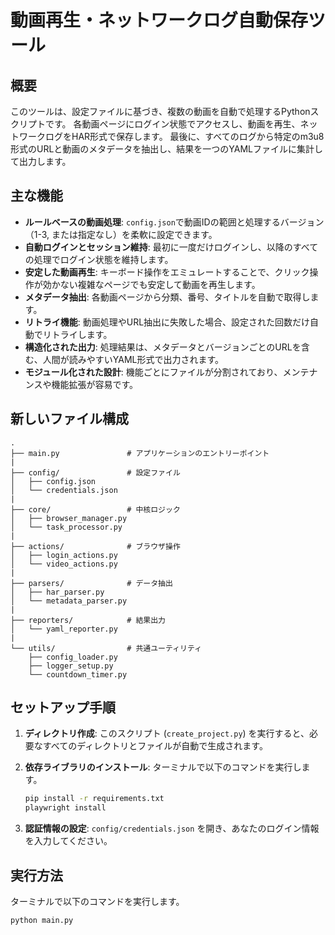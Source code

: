 # 動画再生・ネットワークログ自動保存ツール

## 概要

このツールは、設定ファイルに基づき、複数の動画を自動で処理するPythonスクリプトです。
各動画ページにログイン状態でアクセスし、動画を再生、ネットワークログをHAR形式で保存します。
最後に、すべてのログから特定のm3u8形式のURLと動画のメタデータを抽出し、結果を一つのYAMLファイルに集計して出力します。

## 主な機能

- **ルールベースの動画処理**: `config.json`で動画IDの範囲と処理するバージョン（1-3, または指定なし）を柔軟に設定できます。
- **自動ログインとセッション維持**: 最初に一度だけログインし、以降のすべての処理でログイン状態を維持します。
- **安定した動画再生**: キーボード操作をエミュレートすることで、クリック操作が効かない複雑なページでも安定して動画を再生します。
- **メタデータ抽出**: 各動画ページから分類、番号、タイトルを自動で取得します。
- **リトライ機能**: 動画処理やURL抽出に失敗した場合、設定された回数だけ自動でリトライします。
- **構造化された出力**: 処理結果は、メタデータとバージョンごとのURLを含む、人間が読みやすいYAML形式で出力されます。
- **モジュール化された設計**: 機能ごとにファイルが分割されており、メンテナンスや機能拡張が容易です。

## 新しいファイル構成

```
.
├── main.py               # アプリケーションのエントリーポイント
|
├── config/               # 設定ファイル
│   ├── config.json
│   └── credentials.json
|
├── core/                 # 中核ロジック
│   ├── browser_manager.py
│   └── task_processor.py
|
├── actions/              # ブラウザ操作
│   ├── login_actions.py
│   └── video_actions.py
|
├── parsers/              # データ抽出
│   ├── har_parser.py
│   └── metadata_parser.py
|
├── reporters/            # 結果出力
│   └── yaml_reporter.py
|
└── utils/                # 共通ユーティリティ
    ├── config_loader.py
    ├── logger_setup.py
    └── countdown_timer.py
```

## セットアップ手順

1. **ディレクトリ作成**: このスクリプト (`create_project.py`) を実行すると、必要なすべてのディレクトリとファイルが自動で生成されます。

2. **依存ライブラリのインストール**: ターミナルで以下のコマンドを実行します。
   ```bash
   pip install -r requirements.txt
   playwright install
   ```

3. **認証情報の設定**: `config/credentials.json` を開き、あなたのログイン情報を入力してください。

## 実行方法

ターミナルで以下のコマンドを実行します。
```bash
python main.py
```